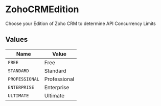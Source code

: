# ZohoCRMEdition

Choose your Edition of Zoho CRM to determine API Concurrency Limits


## Values

| Name           | Value          |
| -------------- | -------------- |
| `FREE`         | Free           |
| `STANDARD`     | Standard       |
| `PROFESSIONAL` | Professional   |
| `ENTERPRISE`   | Enterprise     |
| `ULTIMATE`     | Ultimate       |